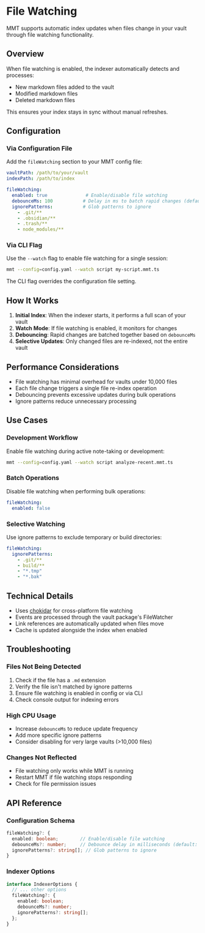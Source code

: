 # File Watching

MMT supports automatic index updates when files change in your vault through file watching functionality.

## Overview

When file watching is enabled, the indexer automatically detects and processes:
- New markdown files added to the vault
- Modified markdown files
- Deleted markdown files

This ensures your index stays in sync without manual refreshes.

## Configuration

### Via Configuration File

Add the `fileWatching` section to your MMT config file:

```yaml
vaultPath: /path/to/your/vault
indexPath: /path/to/index

fileWatching:
  enabled: true              # Enable/disable file watching
  debounceMs: 100           # Delay in ms to batch rapid changes (default: 100)
  ignorePatterns:           # Glob patterns to ignore
    - .git/**
    - .obsidian/**
    - .trash/**
    - node_modules/**
```

### Via CLI Flag

Use the `--watch` flag to enable file watching for a single session:

```bash
mmt --config=config.yaml --watch script my-script.mmt.ts
```

The CLI flag overrides the configuration file setting.

## How It Works

1. **Initial Index**: When the indexer starts, it performs a full scan of your vault
2. **Watch Mode**: If file watching is enabled, it monitors for changes
3. **Debouncing**: Rapid changes are batched together based on `debounceMs`
4. **Selective Updates**: Only changed files are re-indexed, not the entire vault

## Performance Considerations

- File watching has minimal overhead for vaults under 10,000 files
- Each file change triggers a single file re-index operation
- Debouncing prevents excessive updates during bulk operations
- Ignore patterns reduce unnecessary processing

## Use Cases

### Development Workflow
Enable file watching during active note-taking or development:
```bash
mmt --config=config.yaml --watch script analyze-recent.mmt.ts
```

### Batch Operations
Disable file watching when performing bulk operations:
```yaml
fileWatching:
  enabled: false
```

### Selective Watching
Use ignore patterns to exclude temporary or build directories:
```yaml
fileWatching:
  ignorePatterns:
    - .git/**
    - build/**
    - "*.tmp"
    - "*.bak"
```

## Technical Details

- Uses [chokidar](https://github.com/paulmillr/chokidar) for cross-platform file watching
- Events are processed through the vault package's FileWatcher
- Link references are automatically updated when files move
- Cache is updated alongside the index when enabled

## Troubleshooting

### Files Not Being Detected

1. Check if the file has a `.md` extension
2. Verify the file isn't matched by ignore patterns
3. Ensure file watching is enabled in config or via CLI
4. Check console output for indexing errors

### High CPU Usage

- Increase `debounceMs` to reduce update frequency
- Add more specific ignore patterns
- Consider disabling for very large vaults (>10,000 files)

### Changes Not Reflected

- File watching only works while MMT is running
- Restart MMT if file watching stops responding
- Check for file permission issues

## API Reference

### Configuration Schema

```typescript
fileWatching?: {
  enabled: boolean;        // Enable/disable file watching
  debounceMs?: number;     // Debounce delay in milliseconds (default: 100)
  ignorePatterns?: string[]; // Glob patterns to ignore
}
```

### Indexer Options

```typescript
interface IndexerOptions {
  // ... other options
  fileWatching?: {
    enabled: boolean;
    debounceMs?: number;
    ignorePatterns?: string[];
  };
}
```